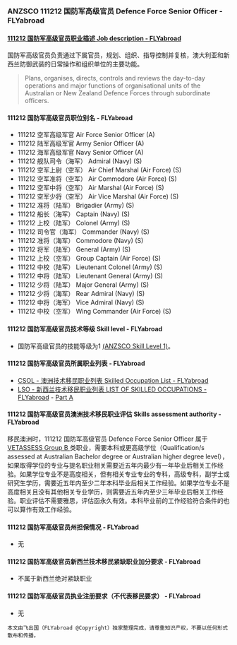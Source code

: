 ### ANZSCO 111212 国防军高级官员 Defence Force Senior Officer - FLYabroad ###

####  [111212 国防军高级官员职业描述 Job description - FLYabroad](http://www.flyabroadvisa.com/anzsco/1112.html#111212)

国防军高级官员负责通过下属官员，规划、组织、指导控制并复核，澳大利亚和新西兰防御武装的日常操作和组织单位的主要功能。

> Plans, organises, directs, controls and reviews the day-to-day operations and major functions of organisational units of the Australian or New Zealand Defence Forces through subordinate officers.

#### 111212 国防军高级官员职位别名 - FLYabroad
 
- 111212 空军高级军官 Air Force Senior Officer (A)
- 111212 陆军高级军官 Army Senior Officer (A)
- 111212 海军高级军官 Navy Senior Officer (A)
- 111212 舰队司令（海军） Admiral (Navy) (S)
- 111212 空军上尉（空军） Air Chief Marshal (Air Force) (S)
- 111212 空军准将（空军） Air Commodore (Air Force) (S)
- 111212 空军中将（空军） Air Marshal (Air Force) (S)
- 111212 空军少将（空军） Air Vice Marshal (Air Force) (S)
- 111212 准将（陆军） Brigadier (Army) (S)
- 111212 船长（海军） Captain (Navy) (S)
- 111212 上校（陆军） Colonel (Army) (S)
- 111212 司令官（海军） Commander (Navy) (S)
- 111212 准将（海军） Commodore (Navy) (S)
- 111212 将军（陆军） General (Army) (S)
- 111212 上校（空军） Group Captain (Air Force) (S)
- 111212 中校（陆军） Lieutenant Colonel (Army) (S)
- 111212 中将（陆军） Lieutenant General (Army) (S)
- 111212 少将（陆军） Major General (Army) (S)
- 111212 少将（海军） Rear Admiral (Navy) (S)
- 111212 中将（海军） Vice Admiral (Navy) (S)
- 111212 中校（空军） Wing Commander (Air Force) (S)

#### 111212 国防军高级官员技术等级 Skill level - FLYabroad

- 国防军高级官员的技能等级为1 [(ANZSCO Skill Level 1)](http://www.flyabroadvisa.com/anzsco/)。

#### 111212 国防军高级官员所属职业列表 - FLYabroad

- [CSOL - 澳洲技术移民职业列表 Skilled Occupation List - FLYabroad](http://www.flyabroadvisa.com/sol/)
- [LSO - 新西兰技术移民职业列表 LIST OF SKILLED OCCUPATIONS - FLYabroad](http://nz.flyabroadvisa.com/lso/) - [Part A](parta)

#### 111212 国防军高级官员澳洲技术移民职业评估 Skills assessment authority - FLYabroad

移民澳洲时，111212 国防军高级官员 Defence Force Senior Officer  属于 [VETASSESS Group B ](http://www.flyabroadvisa.com/ass/vetassess.html)类职业，需要本科或更高级学位（Qualification/s assessed at Australian Bachelor degree or Australian higher degree level），如果取得学位的专业与提名职业相关需要近五年内最少有一年毕业后相关工作经验。如果学位专业不是高度相关，但有相关专业专业的专科，高级专科，副学士或研究生学历，需要近五年内至少二年本科毕业后相关工作经验。如果学位专业不是高度相关且没有其他相关专业学历，则需要近五年内至少三年毕业后相关工作经验。职业评估不需要雅思，评估函永久有效。本科毕业前的工作经验符合条件的也可以算作有效工作经验。

#### 111212 国防军高级官员州担保情况 - FLYabroad

- 无

#### 111212 国防军高级官员新西兰技术移民紧缺职业加分要求 - FLYabroad

- 不属于新西兰绝对紧缺职业

#### 111212 国防军高级官员执业注册要求（不代表移民要求） - FLYabroad

- 无

`本文由飞出国（FLYabroad @Copyright）独家整理完成，请尊重知识产权，不要以任何形式散布和传播。`
